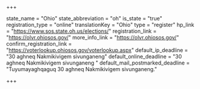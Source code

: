 +++

state_name = "Ohio"
state_abbreviation = "oh"
is_state = "true"
registration_type = "online"
translationKey = "Ohio"
type = "register"
hp_link = "https://www.sos.state.oh.us/elections/"
registration_link = "https://olvr.ohiosos.gov/"
more_info_link = "https://olvr.ohiosos.gov/"
confirm_registration_link = "https://voterlookup.ohiosos.gov/voterlookup.aspx"
default_ip_deadline = "30 aghneq Nakmikivigem sivunganeng"
default_online_deadline = "30 aghneq Nakmikivigem sivunganeng "
default_mail_postmarked_deadline = "Tuyumayaghqaguq 30 aghneq Nakmikivigem sivunganeng."

+++